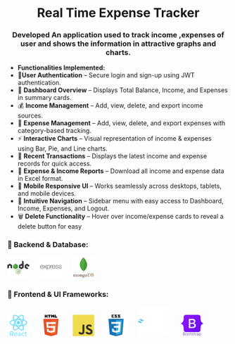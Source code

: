 <h1 align="center">Real Time Expense Tracker</h1>
<h3 align="center">Developed An application used to track income ,expenses of user and shows the information in attractive graphs and charts.</h3>

- **Functionalities Implemented:**
- 🫆**User Authentication** – Secure login and sign-up using JWT authentication.
- 🌁 **Dashboard Overview**  – Displays Total Balance, Income, and Expenses in summary cards.
- 💰 **Income Management** – Add, view, delete, and export income sources.
- 💸 **Expense Management** – Add, view, delete, and export expenses with category-based tracking.
- ⚡ **Interactive Charts** – Visual representation of income & expenses using Bar, Pie, and Line charts.
- 🔁 **Recent Transactions** – Displays the latest income and expense records for quick access.
- 📢 **Expense & Income Reports** – Download all income and expense data in Excel format.
- 📲 **Mobile Responsive UI** – Works seamlessly across desktops, tablets, and mobile devices.
- 🧭 **Intuitive Navigation** – Sidebar menu with easy access to Dashboard, Income, Expenses, and Logout.
- 🗑️ **Delete Functionality** – Hover over income/expense cards to reveal a delete button for easy



### 🔧 Backend & Database:
<p align="left">
  <img src="https://raw.githubusercontent.com/devicons/devicon/master/icons/nodejs/nodejs-original-wordmark.svg" alt="Node.js" width="50" height="50" style="margin-right:20px;"/>
  <img src="https://raw.githubusercontent.com/devicons/devicon/master/icons/express/express-original-wordmark.svg" alt="Express.js" width="50" height="50" style="margin-right:20px;"/>
  <img src="https://raw.githubusercontent.com/devicons/devicon/master/icons/mongodb/mongodb-original-wordmark.svg" alt="MongoDB" width="50" height="50"/>
</p>

### 🎨 Frontend & UI Frameworks:
<p align="left">
  <img src="https://raw.githubusercontent.com/devicons/devicon/master/icons/react/react-original-wordmark.svg" alt="React" width="50" height="50" style="margin-right:20px;"/>
  <img src="https://raw.githubusercontent.com/devicons/devicon/master/icons/html5/html5-original-wordmark.svg" alt="HTML5" width="50" height="50" style="margin-right:20px;"/>
  <img src="https://raw.githubusercontent.com/devicons/devicon/master/icons/javascript/javascript-original.svg" alt="JavaScript" width="50" height="50" style="margin-right:20px;"/>
  <img src="https://raw.githubusercontent.com/devicons/devicon/master/icons/css3/css3-original-wordmark.svg" alt="CSS3" width="50" height="50" style="margin-right:20px;"/>
  <img src="https://raw.githubusercontent.com/devicons/devicon/master/icons/tailwindcss/tailwindcss-original-wordmark.svg" alt="TailwindCSS" width="70" height="70" style="margin-right:25px;"/>
  <img src="https://raw.githubusercontent.com/devicons/devicon/master/icons/bootstrap/bootstrap-original-wordmark.svg" alt="Bootstrap" width="50" height="50"/>
</p>
